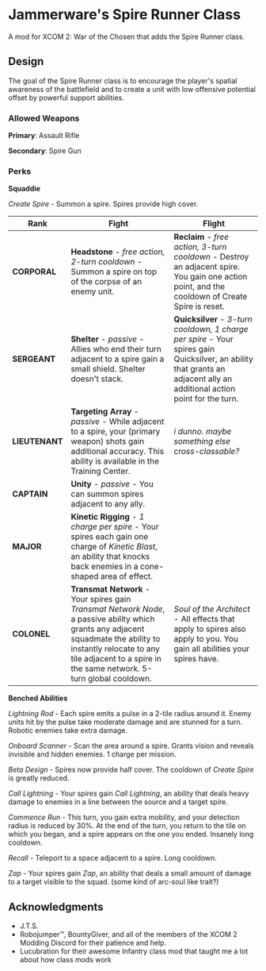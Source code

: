 # Jammerware's Spire Runner Class
A mod for XCOM 2: War of the Chosen that adds the Spire Runner class.

## Design
The goal of the Spire Runner class is to encourage the player's spatial awareness of the battlefield and to create a unit with low offensive potential offset by powerful support abilities.

### Allowed Weapons
**Primary**: Assault Rifle

**Secondary**: Spire Gun

### Perks

**Squaddie**

*Create Spire* - Summon a spire. Spires provide high cover.

| Rank | Fight | Flight |
| ---- | ----- | ------ |
| **CORPORAL** | **Headstone** - *free action, 2-turn cooldown* - Summon a spire on top of the corpse of an enemy unit.  | **Reclaim** - *free action, 3-turn cooldown* - Destroy an adjacent spire. You gain one action point, and the cooldown of Create Spire is reset. |
| **SERGEANT** |  **Shelter** - *passive* - Allies who end their turn adjacent to a spire gain a small shield. Shelter doesn't stack. | **Quicksilver** - *3-turn cooldown, 1 charge per spire* - Your spires gain Quicksilver, an ability that grants an adjacent ally an additional action point for the turn. |
| **LIEUTENANT** | **Targeting Array** - *passive* - While adjacent to a spire, your (primary weapon) shots gain additional accuracy. This ability is available in the Training Center. | *i dunno. maybe something else cross-classable?* |
| **CAPTAIN** | **Unity** - *passive* - You can summon spires adjacent to any ally. |  |
| **MAJOR** | **Kinetic Rigging** - *1 charge per spire* - Your spires each gain one charge of *Kinetic Blast*, an ability that knocks back enemies in a cone-shaped area of effect. | |
| **COLONEL** | **Transmat Network** - Your spires gain *Transmat Network Node*, a passive ability which grants any adjacent squadmate the ability to instantly relocate to any tile adjacent to a spire in the same network. 5-turn global cooldown. | *Soul of the Architect* - All effects that apply to spires also apply to you. You gain all abilities your spires have. |

**Benched Abilities**

*Lightning Rod* - Each spire emits a pulse in a 2-tile radius around it. Enemy units hit by the pulse take moderate damage and are stunned for a turn. Robotic enemies take extra damage.

*Onboard Scanner* - Scan the area around a spire. Grants vision and reveals invisible and hidden enemies. 1 charge per mission.

*Beta Design* - Spires now provide half cover. The cooldown of *Create Spire* is greatly reduced.

*Call Lightning* - Your spires gain *Call Lightning*, an ability that deals heavy damage to enemies in a line between the source and a target spire.

*Commence Run* - This turn, you gain extra mobility, and your detection radius is reduced by 30%. At the end of the turn, you return to the tile on which you began, and a spire appears on the one you ended. Insanely long cooldown.

*Recall* - Teleport to a space adjacent to a spire. Long cooldown.

*Zap* - Your spires gain *Zap*, an ability that deals a small amount of damage to a target visible to the squad. (some kind of arc-soul like trait?)

## Acknowledgments
- J.T.S.
- Robojumper™, BountyGiver, and all of the members of the XCOM 2 Modding Discord for their patience and help.
- Lucubration for their awesome Infantry class mod that taught me a lot about how class mods work